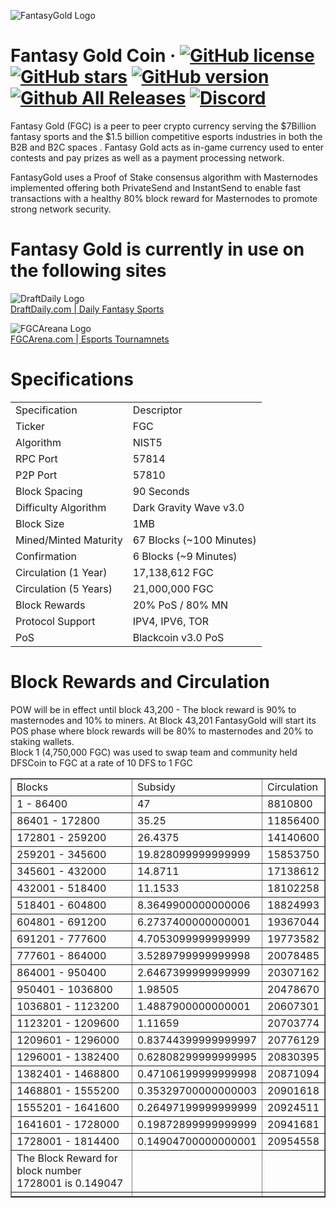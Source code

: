 ![FantasyGold Logo](http://tinyimg.io/i/ktCglUb.png)

Fantasy Gold Coin &middot;
[![GitHub license](https://img.shields.io/github/license/FantasyGold/FantasyGold-Core.svg)](https://github.com/FantasyGold/FantasyGold-Core/blob/master/COPYING) [![GitHub stars](https://img.shields.io/github/stars/FantasyGold/FantasyGold-Core.svg)](https://github.com/FantasyGold/FantasyGold-Core/stargazers) [![GitHub version](https://badge.fury.io/gh/FantasyGold%2FFantasyGold-Core.svg)](https://badge.fury.io/gh/FantasyGold%2FFantasyGold-Core) [![Github All Releases](https://img.shields.io/github/downloads/FantasyGold/FantasyGold-Core/total.svg)]() [![Discord](https://img.shields.io/discord/374271866308919296.svg)](https://discord.gg/bXDdgnP)
=====

Fantasy Gold (FGC) is a peer to peer crypto currency serving the $7Billion fantasy sports and the $1.5 billion competitive esports industries in both the B2B and B2C spaces . Fantasy Gold acts as in-game currency used to enter contests and pay prizes as well as a payment processing network. 

FantasyGold uses a Proof of Stake consensus algorithm with Masternodes implemented offering both PrivateSend and InstantSend to enable fast transactions with a healthy 80% block reward for Masternodes to promote strong network security.

Fantasy Gold is currently in use on the following sites
=====
![DraftDaily Logo](http://tinyimg.io/i/l7IPGdO.png)<br>
[DraftDaily.com | Daily Fantasy Sports](https://draftdaily.com)

![FGCAreana Logo](http://tinyimg.io/i/wGMGExY.png)<br>
[FGCArena.com | Esports Tournamnets  ](https://fgcarena.com)



# Specifications
<table>
   <tbody>
      <tr>
         <td>
            Specification
         </td>
         <td>
            Descriptor
         </td>
      </tr>
      <tr>
         <td>
            Ticker
         </td>
         <td>
            FGC
         </td>
      </tr>
      <tr>
         <td>
            Algorithm
         </td>
         <td>
            NIST5
         </td>
      </tr>
      <tr>
         <td>
            RPC Port
         </td>
         <td>
            57814
         </td>
      </tr>
      <tr>
         <td>
            P2P Port
         </td>
         <td>
            57810
         </td>
      </tr>
      <tr>
         <td>
            Block Spacing
         </td>
         <td>
            90 Seconds
         </td>
      </tr>
      <tr>
         <td>
            Difficulty Algorithm
         </td>
         <td>
            Dark Gravity Wave v3.0
         </td>
      </tr>
      <tr>
         <td>
            Block Size
         </td>
         <td>
            1MB
         </td>
      </tr>
      <tr>
         <td>
            Mined/Minted Maturity
         </td>
         <td>
            67 Blocks (~100 Minutes)
         </td>
      </tr>
      <tr>
         <td>
            Confirmation
         </td>
         <td>
            6 Blocks (~9 Minutes)
         </td>
      </tr>
      <tr>
         <td>
            Circulation (1 Year)
         </td>
         <td>
            17,138,612 FGC
         </td>
      </tr>
      <tr>
         <td>
            Circulation (5 Years)
         </td>
         <td>
            21,000,000 FGC
         </td>
               </tr>
      <tr>
         <td>
            Block Rewards
         </td>
         <td>
            20% PoS / 80% MN
         </td>
      </tr>
      <tr>
         <td>
            Protocol Support
         </td>
         <td>
            IPV4, IPV6, TOR
         </td>
      </tr>
      <tr>
         <td>
            PoS
         </td>
         <td>
            Blackcoin v3.0 PoS
         </td>
      </tr>
   </tbody>
</table>

# Block Rewards and Circulation 

POW will be in effect until block 43,200 - The block reward is 90% to masternodes and 10% to miners. At Block 43,201 FantasyGold will start its POS phase where block rewards will be 80% to masternodes and 20% to staking wallets.  
Block 1 (4,750,000 FGC) was used to swap team and community held DFSCoin to FGC at a rate of 10 DFS to 1 FGC
   <tbody>
				<table cellspacing=0 border=1>
					<tr>
						<td style=min-width:50px>Blocks </td>
						<td style=min-width:50px> Subsidy </td>
						<td style=min-width:50px> Circulation </td>
					</tr>
					<tr>
						<td style=min-width:50px>1 - 86400 </td>
						<td style=min-width:50px>47</td>
						<td style=min-width:50px>8810800</td>
					</tr>
					<tr>
						<td style=min-width:50px>86401 - 172800 </td>
						<td style=min-width:50px>35.25</td>
						<td style=min-width:50px>11856400</td>
					</tr>
					<tr>
						<td style=min-width:50px>172801 - 259200 </td>
						<td style=min-width:50px>26.4375</td>
						<td style=min-width:50px>14140600</td>
					</tr>
					<tr>
						<td style=min-width:50px>259201 - 345600 </td>
						<td style=min-width:50px>19.828099999999999</td>
						<td style=min-width:50px>15853750</td>
					</tr>
					<tr>
						<td style=min-width:50px>345601 - 432000 </td>
						<td style=min-width:50px>14.8711</td>
						<td style=min-width:50px>17138612</td>
					</tr>
					<tr>
						<td style=min-width:50px>432001 - 518400 </td>
						<td style=min-width:50px>11.1533</td>
						<td style=min-width:50px>18102258</td>
					</tr>
					<tr>
						<td style=min-width:50px>518401 - 604800 </td>
						<td style=min-width:50px>8.3649900000000006</td>
						<td style=min-width:50px>18824993</td>
					</tr>
					<tr>
						<td style=min-width:50px>604801 - 691200 </td>
						<td style=min-width:50px>6.2737400000000001</td>
						<td style=min-width:50px>19367044</td>
					</tr>
					<tr>
						<td style=min-width:50px>691201 - 777600 </td>
						<td style=min-width:50px>4.7053099999999999</td>
						<td style=min-width:50px>19773582</td>
					</tr>
					<tr>
						<td style=min-width:50px>777601 - 864000 </td>
						<td style=min-width:50px>3.5289799999999998</td>
						<td style=min-width:50px>20078485</td>
					</tr>
					<tr>
						<td style=min-width:50px>864001 - 950400 </td>
						<td style=min-width:50px>2.6467399999999999</td>
						<td style=min-width:50px>20307162</td>
					</tr>
					<tr>
						<td style=min-width:50px>950401 - 1036800 </td>
						<td style=min-width:50px>1.98505</td>
						<td style=min-width:50px>20478670</td>
					</tr>
					<tr>
						<td style=min-width:50px>1036801 - 1123200 </td>
						<td style=min-width:50px>1.4887900000000001</td>
						<td style=min-width:50px>20607301</td>
					</tr>
					<tr>
						<td style=min-width:50px>1123201 - 1209600 </td>
						<td style=min-width:50px>1.11659</td>
						<td style=min-width:50px>20703774</td>
					</tr>
					<tr>
						<td style=min-width:50px>1209601 - 1296000 </td>
						<td style=min-width:50px>0.83744399999999997</td>
						<td style=min-width:50px>20776129</td>
					</tr>
					<tr>
						<td style=min-width:50px>1296001 - 1382400 </td>
						<td style=min-width:50px>0.62808299999999995</td>
						<td style=min-width:50px>20830395</td>
					</tr>
					<tr>
						<td style=min-width:50px>1382401 - 1468800 </td>
						<td style=min-width:50px>0.47106199999999998</td>
						<td style=min-width:50px>20871094</td>
					</tr>
					<tr>
						<td style=min-width:50px>1468801 - 1555200 </td>
						<td style=min-width:50px>0.35329700000000003</td>
						<td style=min-width:50px>20901618</td>
					</tr>
					<tr>
						<td style=min-width:50px>1555201 - 1641600 </td>
						<td style=min-width:50px>0.26497199999999999</td>
						<td style=min-width:50px>20924511</td>
					</tr>
					<tr>
						<td style=min-width:50px>1641601 - 1728000 </td>
						<td style=min-width:50px>0.19872899999999999</td>
						<td style=min-width:50px>20941681</td>
					</tr>
					<tr>
						<td style=min-width:50px>1728001 - 1814400 </td>
						<td style=min-width:50px>0.14904700000000001</td>
						<td style=min-width:50px>20954558</td>
					</tr>
					<tr>
						<td style=min-width:50px>The Block Reward for block number 1728001 is 0.149047 </td>
						<td style=min-width:50px></td>
						<td style=min-width:50px></td>
					</tr>
					<tr>
						<td style=min-width:50px></td>
						<td style=min-width:50px></td>
						<td style=min-width:50px></td>
					</tr>
				   </tbody>
                                   </table>
